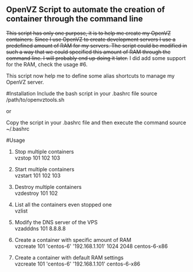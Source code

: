 OpenVZ Script to automate the creation of container through the command line
----------------------------------------------------------------------------

<strike>This script has only one purpose, it is to help me create my OpenVZ containers.</strike>
<del>Since I use OpenVZ to create development servers I use a predefined amount of RAM
for my servers. The script could be modified in such a way that we could specified
this amount of RAM through the command line. I will probably end up doing it later.</del>
I did add some support for the RAM, check the usage #6.

This script now help me to define some alias shortcuts to manage my OpenVZ server.

#Installation
Include the bash script in your .bashrc file
	source /path/to/openvztools.sh

or 

Copy the script in your .bashrc file and then execute the command
	source ~/.bashrc

#Usage
1. Stop multiple containers<br/>
	vzstop 101 102 103
    
2. Start multiple containers<br/>
	vzstart 101 102 103
    
3. Destroy multiple containers<br/>
	vzdestroy 101 102
    
4. List all the containers even stopped one<br/>
	vzlist
    
5. Modify the DNS server of the VPS<br/>
    vzadddns 101 8.8.8.8
    
6. Create a container with specific amount of RAM<br/>
    vzcreate 101 'centos-6' '192.168.1.101' 1024 2048 centos-6-x86
    
7. Create a container with default RAM settings<br/>
    vzcreate 101 'centos-6' '192.168.1.101' centos-6-x86